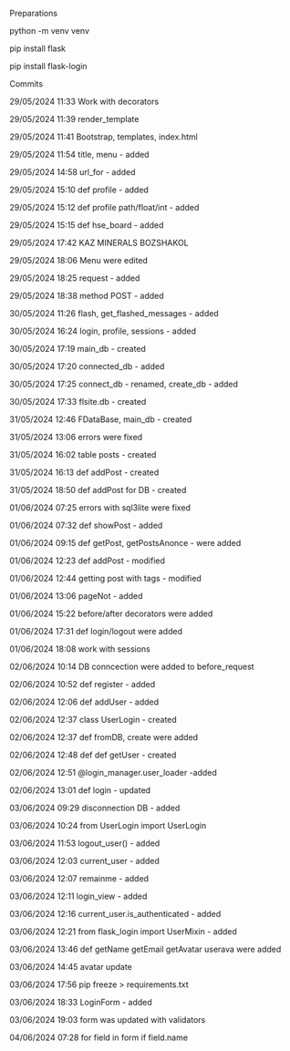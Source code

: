 Preparations

python -m venv venv

pip install flask

pip install flask-login

Commits

29/05/2024 11:33 Work with decorators

29/05/2024 11:39 render_template

29/05/2024 11:41 Bootstrap, templates, index.html

29/05/2024 11:54 title, menu - added

29/05/2024 14:58 url_for - added

29/05/2024 15:10 def profile - added

29/05/2024 15:12 def profile path/float/int - added

29/05/2024 15:15 def hse_board - added

29/05/2024 17:42 KAZ MINERALS BOZSHAKOL

29/05/2024 18:06 Menu were edited

29/05/2024 18:25 request - added

29/05/2024 18:38 method POST - added

30/05/2024 11:26 flash, get_flashed_messages - added

30/05/2024 16:24 login, profile, sessions - added

30/05/2024 17:19 main_db - created

30/05/2024 17:20 connected_db - added

30/05/2024 17:25 connect_db - renamed, create_db - added

30/05/2024 17:33 flsite.db - created

31/05/2024 12:46 FDataBase, main_db - created

31/05/2024 13:06 errors were fixed

31/05/2024 16:02 table posts - created

31/05/2024 16:13 def addPost - created

31/05/2024 18:50 def addPost for DB - created

01/06/2024 07:25 errors with sql3lite were fixed

01/06/2024 07:32 def showPost - added

01/06/2024 09:15 def getPost, getPostsAnonce - were added

01/06/2024 12:23 def addPost - modified

01/06/2024 12:44 getting post with tags - modified

01/06/2024 13:06 pageNot - added

01/06/2024 15:22 before/after decorators were added

01/06/2024 17:31 def login/logout were added

01/06/2024 18:08 work with sessions

02/06/2024 10:14 DB conncection were added to before_request 

02/06/2024 10:52 def register - added 

02/06/2024 12:06 def addUser - added

02/06/2024 12:37 class UserLogin - created

02/06/2024 12:37 def fromDB, create were added

02/06/2024 12:48 def def getUser - created

02/06/2024 12:51 @login_manager.user_loader -added

02/06/2024 13:01 def login  - updated

03/06/2024 09:29 disconnection DB - added

03/06/2024 10:24 from UserLogin import UserLogin

03/06/2024 11:53 logout_user() - added

03/06/2024 12:03 current_user - added

03/06/2024 12:07 remainme - added

03/06/2024 12:11 login_view - added

03/06/2024 12:16 current_user.is_authenticated - added

03/06/2024 12:21 from flask_login import UserMixin - added

03/06/2024 13:46 def getName getEmail getAvatar userava were added

03/06/2024 14:45 avatar update

03/06/2024 17:56 pip freeze > requirements.txt

03/06/2024 18:33 LoginForm - added

03/06/2024 19:03 form was updated with validators

04/06/2024 07:28 for field in form if field.name